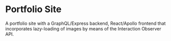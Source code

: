 # Portfolio Site

A portfolio site with a GraphQL/Express backend, React/Apollo frontend that incorporates lazy-loading of images by means of the Interaction Observer API.
